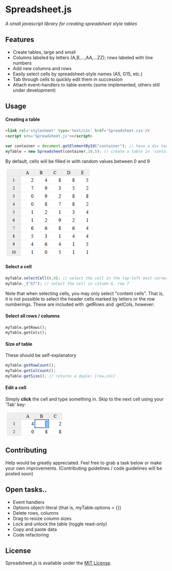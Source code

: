 # Spreadsheet.js
_A small javascript library for creating spreadsheet style tables_


## Features
 * Create tables, large and small
 * Columns labeled by letters (A,B,...,AA,...ZZ); rows labeled with line numbers
 * Add new columns and rows
 * Easily select cells by spreadsheet-style names (A5, G15, etc.)
 * Tab through cells to quickly edit them in succession
 * Attach event-handlers to table events (some implemented, others still under development)


## Usage
#### Creating a table
```html
<link rel='stylesheet' type='text/css' href='Spreadsheet.css'/>
<script src='Spreadsheet.js'></script>
```
```javascript
var container = document.getElementById("container"); // have a div handy to hold the table
myTable = new Spreadsheet(container,10,5); // create a table in 'container' with 10 rows, 5 columns
```
By default, cells will be filled in with random values between 0 and 9

![](https://github.com/ChiefOfGxBxL/Spreadsheet.js/blob/master/screenshots/Spreadsheet_Basic.PNG)

#### Select a cell
```javascript
myTable.selectCell(0,0); // select the cell in the top-left most corner
myTable._("G7"); // select the cell in column G, row 7
```
Note that when selecting cells, you may only select "content cells". That is, it is not possible to select the header cells marked by letters or the row numberings. These are included with .getRows and .getCols, however:

#### Select all rows / columns
```
myTable.getRows();
myTable.getCols();
```

#### Size of table
These should be self-explanatory
```javascript
myTable.getRowCount();
myTable.getColCount();
myTable.getSize(); // returns a duple: [row,col]
```

#### Edit a cell
Simply __click__ the cell and type something in.
Skip to the next cell using your 'Tab' key:

![](https://github.com/ChiefOfGxBxL/Spreadsheet.js/blob/master/screenshots/Spreadsheet_Tab.png)

## Contributing
Help would be greatly appreciated. Feel free to grab a task below or make your own improvements.
(Contributing guidelines / code guidelines will be posted soon)


## Open tasks..
 * Event handlers
 * Options object-literal (that is, myTable.options = {})
 * Delete rows, columns
 * Drag to resize column sizes
 * Lock and unlock the table (toggle read-only)
 * Copy and paste data
 * Code refactoring


## License
Spreadsheet.js is available under the [MIT License](http://opensource.org/licenses/MIT).
